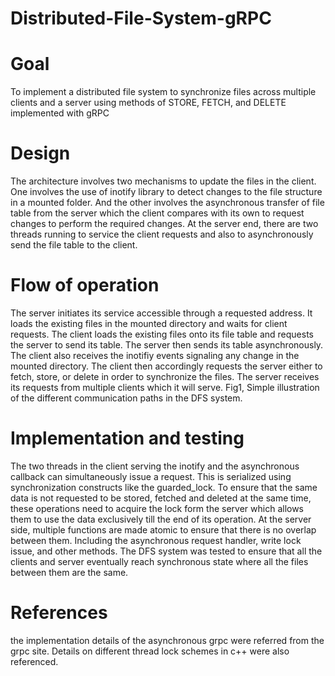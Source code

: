 # Distributed-File-System-gRPC
# Goal
To implement a distributed file system to synchronize files across multiple clients and a server using methods of STORE, FETCH, and DELETE implemented with gRPC
# Design
The architecture involves two mechanisms to update the files in the client. One involves the use of inotify library to detect changes to the file structure in a mounted folder. And the other involves the asynchronous transfer of file table from the server which the client compares with its own to request changes to perform the required changes.
At the server end, there are two threads running to service the client requests and also to asynchronously send the file table to the client.
# Flow of operation
The server initiates its service accessible through a requested address. It loads the existing files in the mounted directory and waits for client requests. The client loads the existing files onto its file table and requests the server to send its table. The server then sends its table asynchronously. The client also receives the inotifiy events signaling any change in the mounted directory. The client then accordingly requests the server either to fetch, store, or delete in order to synchronize the files. The server receives its requests from multiple clients which it will serve.
Fig1, Simple illustration of the different communication paths in the DFS system.
# Implementation and testing
The two threads in the client serving the inotify and the asynchronous callback can simultaneously issue a request. This is serialized using synchronization constructs like the guarded_lock. To ensure that the same data is not requested to be stored, fetched and deleted at the same time, these operations need to acquire the lock form the server which allows them to use the data exclusively till the end of its operation.
At the server side, multiple functions are made atomic to ensure that there is no overlap between them. Including the asynchronous request handler, write lock issue, and other methods.
The DFS system was tested to ensure that all the clients and server eventually reach synchronous state where all the files between them are the same.
# References
the implementation details of the asynchronous grpc were referred from the grpc site. Details on different thread lock schemes in c++ were also referenced.
